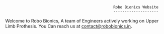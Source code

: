                                                     Robo Bionics Website
                                                    --------------------

Welcome to Robo Bionics, A team of Engineers actively working on Upper Limb Prothesis. You Can reach us at contact@robobionics.in.